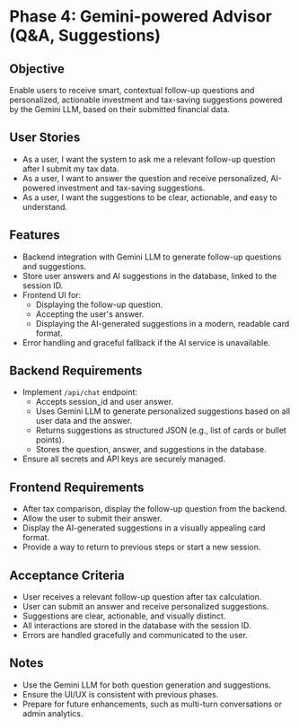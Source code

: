 # Phase 4: Gemini-powered Advisor (Q&A, Suggestions)

## Objective
Enable users to receive smart, contextual follow-up questions and personalized, actionable investment and tax-saving suggestions powered by the Gemini LLM, based on their submitted financial data.

## User Stories
- As a user, I want the system to ask me a relevant follow-up question after I submit my tax data.
- As a user, I want to answer the question and receive personalized, AI-powered investment and tax-saving suggestions.
- As a user, I want the suggestions to be clear, actionable, and easy to understand.

## Features
- Backend integration with Gemini LLM to generate follow-up questions and suggestions.
- Store user answers and AI suggestions in the database, linked to the session ID.
- Frontend UI for:
  - Displaying the follow-up question.
  - Accepting the user's answer.
  - Displaying the AI-generated suggestions in a modern, readable card format.
- Error handling and graceful fallback if the AI service is unavailable.

## Backend Requirements
- Implement `/api/chat` endpoint:
  - Accepts session_id and user answer.
  - Uses Gemini LLM to generate personalized suggestions based on all user data and the answer.
  - Returns suggestions as structured JSON (e.g., list of cards or bullet points).
  - Stores the question, answer, and suggestions in the database.
- Ensure all secrets and API keys are securely managed.

## Frontend Requirements
- After tax comparison, display the follow-up question from the backend.
- Allow the user to submit their answer.
- Display the AI-generated suggestions in a visually appealing card format.
- Provide a way to return to previous steps or start a new session.

## Acceptance Criteria
- User receives a relevant follow-up question after tax calculation.
- User can submit an answer and receive personalized suggestions.
- Suggestions are clear, actionable, and visually distinct.
- All interactions are stored in the database with the session ID.
- Errors are handled gracefully and communicated to the user.

## Notes
- Use the Gemini LLM for both question generation and suggestions.
- Ensure the UI/UX is consistent with previous phases.
- Prepare for future enhancements, such as multi-turn conversations or admin analytics. 